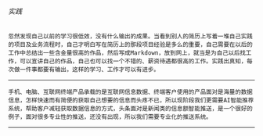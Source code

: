 ###### 实践
	忽然发现自己以前的学习很低效，没有什么输出的成果。当看到别人的简历上写着一堆自己实践的项目及业务流程时，自己才明白写在简历上的那段项目经验是多么的重要，自己需要在以后的工作中总结出一些含金量很高的作品，然后写成Markdown，放到网上，就当是为自己以后找工作，可以宣讲自己的作品，自己也可以找一个不错的、薪资待遇都很高的工作。实践出真知，每次做一件事都要有输出，这样的学习、工作才可以有进步。
- - -
	手机、电脑、互联网终端产品承载的是互联网信息数据、终端客户使用的产品面对是海量的数据信息，怎样快速而有简便的获取自己想要的信息而头疼不已，所以现阶段我们更需要AI智能推荐系统，帮助客户减轻获取数据信息的方式，头条面对是新闻类的信息额智能推送，是一个很好的例子，面对很多专业性的推送，还没有出现，所以我们需要专业化的推送系统。
- - -
